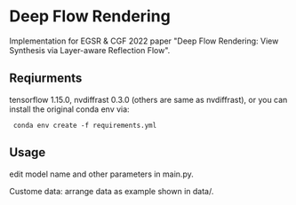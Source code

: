 # Deep Flow Rendering

Implementation for EGSR &amp; CGF 2022 paper "Deep Flow Rendering: View Synthesis via Layer-aware Reflection Flow".

## Reqiurments
tensorflow 1.15.0, nvdiffrast 0.3.0 (others are same as nvdiffrast), or you can install the original conda env via:
<pre><code> conda env create -f requirements.yml </code></pre>

## Usage
edit model name and other parameters in main.py.

Custome data: arrange data as example shown in data/.
